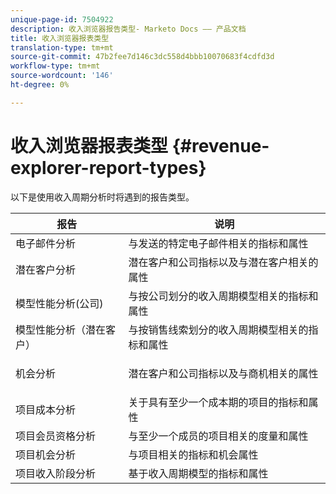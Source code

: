 ```yaml
---
unique-page-id: 7504922
description: 收入浏览器报告类型- Marketo Docs —— 产品文档
title: 收入浏览器报表类型
translation-type: tm+mt
source-git-commit: 47b2fee7d146c3dc558d4bbb10070683f4cdfd3d
workflow-type: tm+mt
source-wordcount: '146'
ht-degree: 0%

---
```



# 收入浏览器报表类型 {#revenue-explorer-report-types}

以下是使用收入周期分析时将遇到的报告类型。

<table> 
 <thead> 
  <tr> 
   <th>报告</th> 
   <th>说明</th> 
  </tr> 
 </thead> 
 <tbody> 
  <tr> 
   <td>电子邮件分析</td> 
   <td>与发送的特定电子邮件相关的指标和属性</td> 
  </tr> 
  <tr> 
   <td>潜在客户分析</td> 
   <td>潜在客户和公司指标以及与潜在客户相关的属性</td> 
  </tr> 
  <tr> 
   <td>模型性能分析(公司)</td> 
   <td>与按公司划分的收入周期模型相关的指标和属性</td> 
  </tr> 
  <tr> 
   <td>模型性能分析（潜在客户）</td> 
   <td>与按销售线索划分的收入周期模型相关的指标和属性</td> 
  </tr> 
  <tr> 
   <td>机会分析</td> 
   <td><p>潜在客户和公司指标以及与商机相关的属性</p></td> 
  </tr> 
  <tr> 
   <td>项目成本分析</td> 
   <td>关于具有至少一个成本期的项目的指标和属性</td> 
  </tr> 
  <tr> 
   <td>项目会员资格分析</td> 
   <td>与至少一个成员的项目相关的度量和属性</td> 
  </tr> 
  <tr> 
   <td>项目机会分析</td> 
   <td>与项目相关的指标和机会属性</td> 
  </tr> 
  <tr> 
   <td>项目收入阶段分析</td> 
   <td>基于收入周期模型的指标和属性</td> 
  </tr> 
 </tbody> 
</table>

